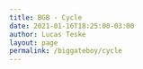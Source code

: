 ```yaml
---
title: BGB - Cycle
date: 2021-01-16T18:25:00-03:00
author: Lucas Teske
layout: page
permalink: /biggateboy/cycle
---
```


